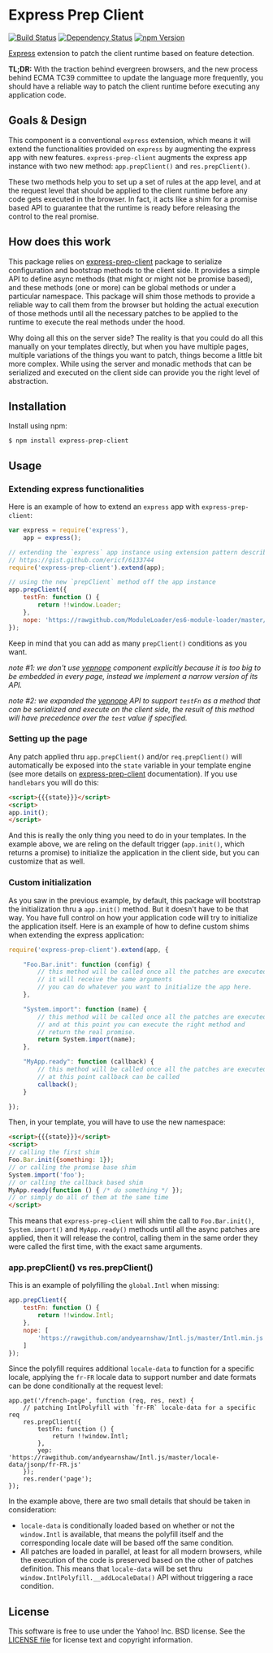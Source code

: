 Express Prep Client
===================

[![Build Status](https://travis-ci.org/yahoo/express-prep-client.png?branch=master)](https://travis-ci.org/yahoo/express-prep-client)
[![Dependency Status](https://gemnasium.com/yahoo/express-prep-client.png)](https://gemnasium.com/yahoo/express-prep-client)
[![npm Version](https://badge.fury.io/js/express-prep-client.png)](https://npmjs.org/package/express-prep-client)


[Express][] extension to patch the client runtime based on feature detection.

__TL;DR:__ With the traction behind evergreen browsers, and the new process behind ECMA TC39 committee to update the language more frequently, you should have a reliable way to patch the client runtime before executing any application code.

[Express]: https://github.com/visionmedia/express
[express-prep-client]: https://github.com/yahoo/express-prep-client
[yepnope]: http://yepnopejs.com


Goals & Design
--------------

This component is a conventional `express` extension, which means it will extend the functionalities provided on `express` by augmenting the express app with new features. `express-prep-client` augments the express app instance with two new method: `app.prepClient()` and `res.prepClient()`.

These two methods help you to set up a set of rules at the app level, and at the request level that should be applied to the client runtime before any code gets executed in the browser. In fact, it acts like a shim for a promise based API to guarantee that the runtime is ready before releasing the control to the real promise.

How does this work
------------------

This package relies on [express-prep-client][] package to serialize configuration and bootstrap methods to the client side. It provides a simple API to define async methods (that might or might not be promise based), and these methods (one or more) can be global methods or under a particular namespace. This package will shim those methods to provide a reliable way to call them from the browser but holding the actual execution of those methods until all the necessary patches to be applied to the runtime to execute the real methods under the hood.

Why doing all this on the server side? The reality is that you could do all this manually on your templates directly, but when you have multiple pages, multiple variations of the things you want to patch, things become a little bit more complex. While using the server and monadic methods that can be serialized and executed on the client side can provide you the right level of abstraction.

Installation
------------

Install using npm:

```shell
$ npm install express-prep-client
```


Usage
-----

### Extending express functionalities

Here is an example of how to extend an `express` app with `express-prep-client`:

```js
var express = require('express'),
    app = express();

// extending the `express` app instance using extension pattern described here:
// https://gist.github.com/ericf/6133744
require('express-prep-client').extend(app);

// using the new `prepClient` method off the app instance
app.prepClient({
    testFn: function () {
        return !!window.Loader;
    },
    nope: 'https://rawgithub.com/ModuleLoader/es6-module-loader/master/dist/es6-module-loader.js'
});
```

Keep in mind that you can add as many `prepClient()` conditions as you want.

_note #1: we don't use [yepnope][] component explicitly because it is too big to be embedded in every page, instead we implement a narrow version of its API._

_note #2: we expanded the [yepnope][] API to support `testFn` as a method that can be serialized and execute on the client side, the result of this method will have precedence over the `test` value if specified._


### Setting up the page

Any patch applied thru `app.prepClient()` and/or `req.prepClient()` will automatically be exposed into the `state` variable in your template engine (see more details on [express-prep-client][] documentation). If you use `handlebars` you will do this:

```html
<script>{{{state}}}</script>
<script>
app.init();
</script>
```

And this is really the only thing you need to do in your templates. In the example above, we are reling on the default trigger (`app.init()`, which returns a promise) to initialize the application in the client side, but you can customize that as well.

### Custom initialization

As you saw in the previous example, by default, this package will bootstrap the initialization thru a `app.init()` method. But it doesn't have to be that way. You have full control on how your application code will try to initialize the application itself. Here is an example of how to define custom shims when extending the express application:

```js
require('express-prep-client').extend(app, {

    "Foo.Bar.init": function (config) {
        // this method will be called once all the patches are executed
        // it will receive the same arguments
        // you can do whatever you want to initialize the app here.
    },

    "System.import": function (name) {
        // this method will be called once all the patches are executed
        // and at this point you can execute the right method and
        // return the real promise.
        return System.import(name);
    },

    "MyApp.ready": function (callback) {
        // this method will be called once all the patches are executed
        // at this point callback can be called
        callback();
    }

});
```

Then, in your template, you will have to use the new namespace:

```html
<script>{{{state}}}</script>
<script>
// calling the first shim
Foo.Bar.init({something: 1});
// or calling the promise base shim
System.import('foo');
// or calling the callback based shim
MyApp.ready(function () { /* do something */ });
// or simply do all of them at the same time
</script>
```

This means that `express-prep-client` will shim the call to `Foo.Bar.init()`, `System.import()` and `MyApp.ready()` methods until all the async patches are applied, then it will release the control, calling them in the same order they were called the first time, with the exact same arguments.


### app.prepClient() vs res.prepClient()

This is an example of polyfilling the `global.Intl` when missing:

```js
app.prepClient({
    testFn: function () {
        return !!window.Intl;
    },
    nope: [
        'https://rawgithub.com/andyearnshaw/Intl.js/master/Intl.min.js'
    ]
});
```

Since the polyfill requires additional `locale-data` to function for a specific locale, applying the `fr-FR` locale data to support number and date formats can be done conditionally at the request level:

```
app.get('/french-page', function (req, res, next) {
    // patching IntlPolyfill with `fr-FR` locale-data for a specific req
    res.prepClient({
        testFn: function () {
            return !!window.Intl;
        },
        yep: 'https://rawgithub.com/andyearnshaw/Intl.js/master/locale-data/jsonp/fr-FR.js'
    });
    res.render('page');
});
```

In the example above, there are two small details that should be taken in consideration:

 * `locale-data` is conditionally loaded based on whether or not the `window.Intl` is available, that means the polyfill itself and the corresponding locale date will be based off the same condition.
 * All patches are loaded in parallel, at least for all modern browsers, while the execution of the code is preserved based on the other of patches definition. This means that `locale-data` will be set thru `window.IntlPolyfill.__addLocaleData()` API without triggering a race condition.


License
-------

This software is free to use under the Yahoo! Inc. BSD license.
See the [LICENSE file][] for license text and copyright information.

[LICENSE file]: https://github.com/yahoo/express-prep-client/blob/master/LICENSE.md
